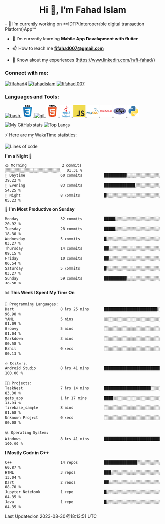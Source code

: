<h1 align="center">Hi 👋, I'm Fahad Islam</h1>
- 🔭 I’m currently working on **IDTP(Interoperable digital transaction Platform)App**

- 🌱 I’m currently learning **Mobile App Development with flutter**

- 📫 How to reach me **fifahad007@gmail.com**

- 📄 Know about my experiences (https://www.linkedin.com/in/fi-fahad/)

<h3 align="left">Connect with me:</h3>
<p align="left">
<a href="https://twitter.com/fifahad4" target="blank"><img align="center" src="https://raw.githubusercontent.com/rahuldkjain/github-profile-readme-generator/master/src/images/icons/Social/twitter.svg" alt="fifahad4" height="30" width="40" /></a>
<a href="https://www.linkedin.com/in/fi-fahad/" target="blank"><img align="center" src="https://raw.githubusercontent.com/rahuldkjain/github-profile-readme-generator/master/src/images/icons/Social/linked-in-alt.svg" alt="fahadislam" height="30" width="40" /></a>
<a href="https://fb.com/fifahad.007" target="blank"><img align="center" src="https://raw.githubusercontent.com/rahuldkjain/github-profile-readme-generator/master/src/images/icons/Social/facebook.svg" alt="fifahad.007" height="30" width="40" /></a>
</p>

<h3 align="left">Languages and Tools:</h3>
<p align="left"> <a href="https://www.gnu.org/software/bash/" target="_blank" rel="noreferrer"> <img src="https://www.vectorlogo.zone/logos/gnu_bash/gnu_bash-icon.svg" alt="bash" width="40" height="40"/> </a> <a href="https://www.w3schools.com/css/" target="_blank" rel="noreferrer"> <img src="https://raw.githubusercontent.com/devicons/devicon/master/icons/css3/css3-original-wordmark.svg" alt="css3" width="40" height="40"/> </a> <a href="https://git-scm.com/" target="_blank" rel="noreferrer"> <img src="https://www.vectorlogo.zone/logos/git-scm/git-scm-icon.svg" alt="git" width="40" height="40"/> </a> <a href="https://www.w3.org/html/" target="_blank" rel="noreferrer"> <img src="https://raw.githubusercontent.com/devicons/devicon/master/icons/html5/html5-original-wordmark.svg" alt="html5" width="40" height="40"/> </a> <a href="https://www.java.com" target="_blank" rel="noreferrer"> <img src="https://raw.githubusercontent.com/devicons/devicon/master/icons/java/java-original.svg" alt="java" width="40" height="40"/> </a> <a href="https://developer.mozilla.org/en-US/docs/Web/JavaScript" target="_blank" rel="noreferrer"> <img src="https://raw.githubusercontent.com/devicons/devicon/master/icons/javascript/javascript-original.svg" alt="javascript" width="40" height="40"/> </a> <a href="https://www.mysql.com/" target="_blank" rel="noreferrer"> <img src="https://raw.githubusercontent.com/devicons/devicon/master/icons/mysql/mysql-original-wordmark.svg" alt="mysql" width="40" height="40"/> </a> <a href="https://www.oracle.com/" target="_blank" rel="noreferrer"> <img src="https://raw.githubusercontent.com/devicons/devicon/master/icons/oracle/oracle-original.svg" alt="oracle" width="40" height="40"/> </a> <a href="https://www.php.net" target="_blank" rel="noreferrer"> <img src="https://raw.githubusercontent.com/devicons/devicon/master/icons/php/php-original.svg" alt="php" width="40" height="40"/> </a> <a href="https://www.python.org" target="_blank" rel="noreferrer"> <img src="https://raw.githubusercontent.com/devicons/devicon/master/icons/python/python-original.svg" alt="python" width="40" height="40"/> </a> </p>

![My GitHub stats](https://github-readme-stats.vercel.app/api?username=Fahaddada47&show_icons=true&theme=radical)
![Top Langs](https://github-readme-stats.vercel.app/api/top-langs/?username=Fahaddada47&layout=donut)


⚡ Here are my WakaTime statistics:

<!--START_SECTION:waka-->
![Lines of code](https://img.shields.io/badge/From%20Hello%20World%20I%27ve%20Written-222.6%20thousand%20lines%20of%20code-blue)

**I'm a Night 🦉** 

```text
🌞 Morning                2 commits           ░░░░░░░░░░░░░░░░░░░░░░░░░   01.31 % 
🌆 Daytime                60 commits          ██████████░░░░░░░░░░░░░░░   39.22 % 
🌃 Evening                83 commits          ██████████████░░░░░░░░░░░   54.25 % 
🌙 Night                  8 commits           █░░░░░░░░░░░░░░░░░░░░░░░░   05.23 % 
```
📅 **I'm Most Productive on Sunday** 

```text
Monday                   32 commits          █████░░░░░░░░░░░░░░░░░░░░   20.92 % 
Tuesday                  28 commits          █████░░░░░░░░░░░░░░░░░░░░   18.30 % 
Wednesday                5 commits           █░░░░░░░░░░░░░░░░░░░░░░░░   03.27 % 
Thursday                 14 commits          ██░░░░░░░░░░░░░░░░░░░░░░░   09.15 % 
Friday                   10 commits          ██░░░░░░░░░░░░░░░░░░░░░░░   06.54 % 
Saturday                 5 commits           █░░░░░░░░░░░░░░░░░░░░░░░░   03.27 % 
Sunday                   59 commits          ██████████░░░░░░░░░░░░░░░   38.56 % 
```


📊 **This Week I Spent My Time On** 

```text
💬 Programming Languages: 
Dart                     8 hrs 25 mins       ████████████████████████░   96.98 % 
YAML                     5 mins              ░░░░░░░░░░░░░░░░░░░░░░░░░   01.09 % 
Groovy                   5 mins              ░░░░░░░░░░░░░░░░░░░░░░░░░   01.04 % 
Markdown                 3 mins              ░░░░░░░░░░░░░░░░░░░░░░░░░   00.58 % 
Ezhil                    0 secs              ░░░░░░░░░░░░░░░░░░░░░░░░░   00.13 % 

🔥 Editors: 
Android Studio           8 hrs 41 mins       █████████████████████████   100.00 % 

🐱‍💻 Projects: 
TaskNest                 7 hrs 14 mins       █████████████████████░░░░   83.30 % 
gets_app                 1 hr 17 mins        ████░░░░░░░░░░░░░░░░░░░░░   14.94 % 
firebase_sample          8 mins              ░░░░░░░░░░░░░░░░░░░░░░░░░   01.68 % 
Unknown Project          0 secs              ░░░░░░░░░░░░░░░░░░░░░░░░░   00.08 % 

💻 Operating System: 
Windows                  8 hrs 41 mins       █████████████████████████   100.00 % 
```

**I Mostly Code in C++** 

```text
C++                      14 repos            ███████████████░░░░░░░░░░   60.87 % 
HTML                     3 repos             ███░░░░░░░░░░░░░░░░░░░░░░   13.04 % 
Dart                     2 repos             ██░░░░░░░░░░░░░░░░░░░░░░░   08.70 % 
Jupyter Notebook         1 repo              █░░░░░░░░░░░░░░░░░░░░░░░░   04.35 % 
Java                     1 repo              █░░░░░░░░░░░░░░░░░░░░░░░░   04.35 % 
```




 Last Updated on 2023-08-30 @18:13:51 UTC
<!--END_SECTION:waka-->


